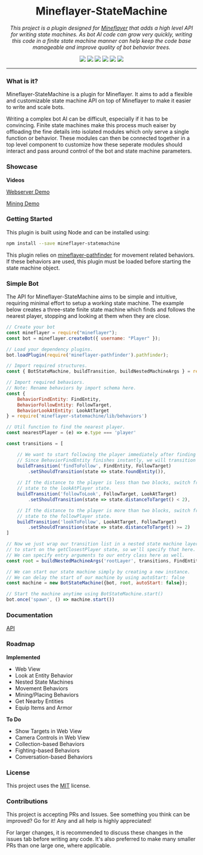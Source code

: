 <h1 align="center">Mineflayer-StateMachine</h1>
<p align="center"><i>This project is a plugin designed for <a href="https://github.com/PrismarineJS/mineflayer">Mineflayer</a> that adds a high level API for writing state machines. As bot AI code can grow very quickly, writing this code in a finite state machine manner can help keep the code base manageable and improve quality of bot behavior trees.</i></p>

<p align="center">
  <img src="https://github.com/PrismarineJS/mineflayer-statemachine/workflows/Build/badge.svg" />
  <img src="https://img.shields.io/npm/v/mineflayer-statemachine" />
  <img src="https://img.shields.io/github/repo-size/PrismarineJS/mineflayer-statemachine" />
  <img src="https://img.shields.io/npm/dm/mineflayer-statemachine" />
  <img src="https://img.shields.io/github/contributors/PrismarineJS/mineflayer-statemachine" />
  <img src="https://img.shields.io/github/license/PrismarineJS/mineflayer-statemachine" />
</p>

---

### What is it?

Mineflayer-StateMachine is a plugin for Mineflayer. It aims to add a flexible and customizable state machine API on top of Mineflayer to make it easier to write and scale bots.

Writing a complex bot AI can be difficult, especially if it has to be convincing. Finite state machines make this process much eaiser by offloading the fine details into isolated modules which only serve a single function or behavior. These modules can then be connected together in a top level component to customize how these seperate modules should interact and pass around control of the bot and state machine parameters.

### Showcase

**Videos**

[Webserver Demo](https://www.youtube.com/watch?v=ZWMrJJ_RKu8)

[Mining Demo](https://www.youtube.com/watch?v=aC-l0Buy0MY)

### Getting Started

This plugin is built using Node and can be installed using:
```bash
npm install --save mineflayer-statemachine
```

This plugin relies on [mineflayer-pathfinder](https://github.com/Karang/mineflayer-pathfinder) for movement related behaviors. If these behaviors are used, this plugin must be loaded before starting the state machine object.

### Simple Bot

The API for Mineflayer-StateMachine aims to be simple and intuitive, requiring minimal effort to setup a working state machine. The example below creates a three-state finite state machine which finds and follows the nearest player, stopping and looking at them when they are close.

```js
// Create your bot
const mineflayer = require("mineflayer");
const bot = mineflayer.createBot({ username: "Player" });

// Load your dependency plugins.
bot.loadPlugin(require('mineflayer-pathfinder').pathfinder);

// Import required structures.
const { BotStateMachine, buildTransition, buildNestedMachineArgs } = require('@nxg-org/mineflayer-statemachine') 

// Import required behaviors.
// Note: Rename behaviors by import schema here.
const {
    BehaviorFindEntity: FindEntity,
    BehaviorFollowEntity: FollowTarget,
    BehaviorLookAtEntity: LookAtTarget
} = require('mineflayer-statemachine/lib/behaviors')

// Util function to find the nearest player.
const nearestPlayer = (e) => e.type === 'player'

const transitions = [

    // We want to start following the player immediately after finding them.
    // Since BehaviorFindEntity finishes instantly, we will transition almost immediately.
    buildTransition('findToFollow', FindEntity, FollowTarget)
        .setShouldTransition(state => state.foundEntity()),
    
    // If the distance to the player is less than two blocks, switch from the followPlayer
    // state to the lookAtPlayer state.
    buildTransition('followToLook', FollowTarget, LookAtTarget)
        .setShouldTransition(state => state.distanceToTarget() < 2),

    // If the distance to the player is more than two blocks, switch from the lookAtPlayer
    // state to the followPlayer state.
    buildTransition('lookToFollow', LookAtTarget, FollowTarget)
        .setShouldTransition(state => state.distanceToTarget() >= 2)
]

// Now we just wrap our transition list in a nested state machine layer. We want the bot
// to start on the getClosestPlayer state, so we'll specify that here.
// We can specify entry arguments to our entry class here as well.
const root = buildNestedMachineArgs('rootLayer', transitions, FindEntity, [nearestPlayer])

// We can start our state machine simply by creating a new instance.
// We can delay the start of our machine by using autoStart: false
const machine = new BotStateMachine({bot, root, autoStart: false});

// Start the machine anytime using BotStateMachine.start()
bot.once('spawn', () => machine.start())
```

### Documentation

[API](https://PrismarineJS.github.io/mineflayer-statemachine/docs/api)

### Roadmap

**Implemented**
* Web View
* Look at Entity Behavior
* Nested State Machines
* Movement Behaviors
* Mining/Placing Behaviors
* Get Nearby Entities
* Equip Items and Armor

**To Do**
* Show Targets in Web View
* Camera Controls in Web View
* Collection-based Behaviors
* Fighting-based Behaviors
* Conversation-based Behaviors

### License

This project uses the [MIT](https://github.com/PrismarineJS/mineflayer-statemachine/blob/master/LICENSE) license.

### Contributions

This project is accepting PRs and Issues. See something you think can be improved? Go for it! Any and all help is highly appreciated!

For larger changes, it is recommended to discuss these changes in the issues tab before writing any code. It's also preferred to make many smaller PRs than one large one, where applicable.
